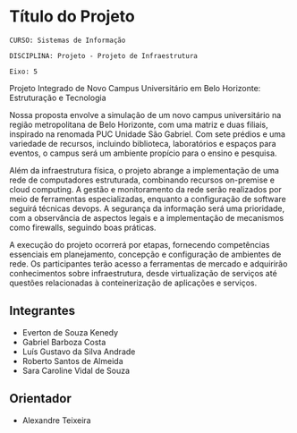 # Título do Projeto

`CURSO: Sistemas de Informação`

`DISCIPLINA: Projeto - Projeto de Infraestrutura`

`Eixo: 5`

Projeto Integrado de Novo Campus Universitário em Belo Horizonte: Estruturação e Tecnologia

Nossa proposta envolve a simulação de um novo campus universitário na região metropolitana de Belo Horizonte, com uma matriz e duas filiais, inspirado na renomada PUC Unidade São Gabriel. Com sete prédios e uma variedade de recursos, incluindo biblioteca, laboratórios e espaços para eventos, o campus será um ambiente propício para o ensino e pesquisa.

Além da infraestrutura física, o projeto abrange a implementação de uma rede de computadores estruturada, combinando recursos on-premise e cloud computing. A gestão e monitoramento da rede serão realizados por meio de ferramentas especializadas, enquanto a configuração de software seguirá técnicas devops. A segurança da informação será uma prioridade, com a observância de aspectos legais e a implementação de mecanismos como firewalls, seguindo boas práticas.

A execução do projeto ocorrerá por etapas, fornecendo competências essenciais em planejamento, concepção e configuração de ambientes de rede. Os participantes terão acesso a ferramentas de mercado e adquirirão conhecimentos sobre infraestrutura, desde virtualização de serviços até questões relacionadas à conteinerização de aplicações e serviços.

## Integrantes

* Everton de Souza Kenedy 
* Gabriel Barboza Costa 
* Luís Gustavo da Silva Andrade 
* Roberto Santos de Almeida 
* Sara Caroline Vidal de Souza 

## Orientador

* Alexandre Teixeira


